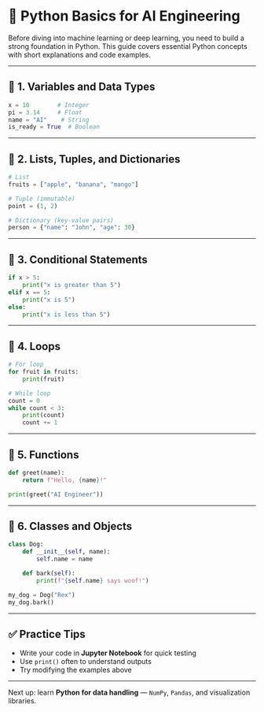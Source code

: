 # 🐍 Python Basics for AI Engineering

Before diving into machine learning or deep learning, you need to build a strong foundation in Python. This guide covers essential Python concepts with short explanations and code examples.

---

## 📌 1. Variables and Data Types

```python
x = 10        # Integer
pi = 3.14     # Float
name = "AI"    # String
is_ready = True  # Boolean
```

---

## 📌 2. Lists, Tuples, and Dictionaries

```python
# List
fruits = ["apple", "banana", "mango"]

# Tuple (immutable)
point = (1, 2)

# Dictionary (key-value pairs)
person = {"name": "John", "age": 30}
```

---

## 📌 3. Conditional Statements

```python
if x > 5:
    print("x is greater than 5")
elif x == 5:
    print("x is 5")
else:
    print("x is less than 5")
```

---

## 📌 4. Loops

```python
# For loop
for fruit in fruits:
    print(fruit)

# While loop
count = 0
while count < 3:
    print(count)
    count += 1
```

---

## 📌 5. Functions

```python
def greet(name):
    return f"Hello, {name}!"

print(greet("AI Engineer"))
```

---

## 📌 6. Classes and Objects

```python
class Dog:
    def __init__(self, name):
        self.name = name

    def bark(self):
        print(f"{self.name} says woof!")

my_dog = Dog("Rex")
my_dog.bark()
```

---

## ✅ Practice Tips

* Write your code in **Jupyter Notebook** for quick testing
* Use `print()` often to understand outputs
* Try modifying the examples above

---

Next up: learn **Python for data handling** — `NumPy`, `Pandas`, and visualization libraries.

